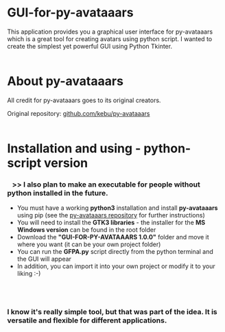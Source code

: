 # GUI-for-py-avataaars
This application provides you a graphical user interface for py-avataaars which is a great tool for creating avatars using python script. I wanted to create the simplest yet powerful GUI using Python Tkinter.
<br><br>

<h1>About py-avataaars</h1>

All credit for py-avataaars goes to its original creators.

Original repository: <a href="https://github.com/kebu/py-avataaars" target="_blanc">github.com/kebu/py-avataaars</a>
<br><br>

<h1>Installation and using - python-script version</h1>

<b><h3>&nbsp;&nbsp;&nbsp;>> I also plan to make an executable for people without python installed in the future.</h3></b>

<ul>
<li>You must have a working <b>python3</b> installation and install <b>py-avataaars</b> using pip (see the <a href="https://github.com/kebu/py-avataaars" target="_blanc">py-avataaars repository</a> for further instructions)</li>
<li>You will need to install the <b>GTK3 libraries</b> - the installer for the <b>MS Windows version</b> can be found in the root folder</li>
<li>Download the <b>"GUI-FOR-PY-AVATAAARS 1.0.0"</b> folder and move it where you want (it can be your own project folder)</li>
<li>You can run the <b>GFPA.py</b> script directly from the python terminal and the GUI will appear</li>
<li>In addition, you can import it into your own project or modify it to your liking :-)</li>
</ul>
<br><br>

<h3>I know it's really simple tool, but that was part of the idea. It is versatile and flexible for different applications.</h3>
